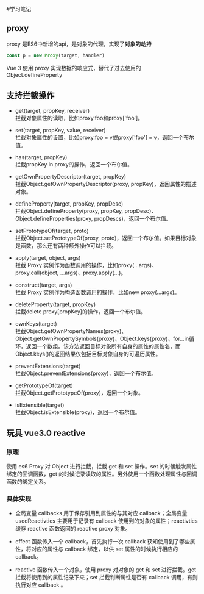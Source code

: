 
#学习笔记

## proxy
proxy 是ES6中新增的api，是对象的代理，实现了**对象的劫持**

```js
const p = new Proxy(target, handler)

```
Vue 3 使用 proxy 实现数据的响应式，替代了过去使用的 Object.defineProperty

## 支持拦截操作

  * get(target, propKey, receiver)  
        拦截对象属性的读取，比如proxy.foo和proxy['foo']。
  * set(target, propKey, value, receiver)  
      拦截对象属性的设置，比如proxy.foo = v或proxy['foo'] = v，返回一个布尔值。
  * has(target, propKey)  
      拦截propKey in proxy的操作，返回一个布尔值。
  * getOwnPropertyDescriptor(target, propKey)  
      拦截Object.getOwnPropertyDescriptor(proxy, propKey)，返回属性的描述对象。
  * defineProperty(target, propKey, propDesc)  
      拦截Object.defineProperty(proxy, propKey, propDesc）、Object.defineProperties(proxy, propDescs)，返回一个布尔值。
  * setPrototypeOf(target, proto)  
      拦截Object.setPrototypeOf(proxy, proto)，返回一个布尔值。如果目标对象是函数，那么还有两种额外操作可以拦截。
  * apply(target, object, args)  
      拦截 Proxy 实例作为函数调用的操作，比如proxy(...args)、proxy.call(object, ...args)、proxy.apply(...)。
  * construct(target, args)  
      拦截 Proxy 实例作为构造函数调用的操作，比如new proxy(...args)。
  * deleteProperty(target, propKey)  
      拦截delete proxy[propKey]的操作，返回一个布尔值。
  * ownKeys(target)  
      拦截Object.getOwnPropertyNames(proxy)、Object.getOwnPropertySymbols(proxy)、Object.keys(proxy)、for...in循环，返回一个数组。该方法返回目标对象所有自身的属性的属性名，而Object.keys()的返回结果仅包括目标对象自身的可遍历属性。
  
  * preventExtensions(target)  
      拦截Object.preventExtensions(proxy)，返回一个布尔值。
  * getPrototypeOf(target)  
      拦截Object.getPrototypeOf(proxy)，返回一个对象。
  * isExtensible(target)  
      拦截Object.isExtensible(proxy)，返回一个布尔值。

## 玩具 vue3.0 reactive
### 原理

  使用 es6 Proxy 对 Object 进行拦截，拦截 get 和 set 操作。set 的时候触发属性绑定的回调函数，get 的时候记录读取的属性。另外使用一个函数处理属性与回调函数的绑定关系。

### 具体实现

   * 全局变量 callbacks 用于保存引用到属性的与其对应 callback；全局变量 usedReactivties 主要用于记录有 callback 使用到的对象的属性；reactivties 缓存 reactive 函数返回的 reactive proxy 对象。

   * effect 函数传入一个 callback，首先执行一次 callback 获知使用到了哪些属性，将对应的属性与 callback 绑定，以供 set 属性的时候执行相应的callback。  

   * reactive 函数传入一个对象，使用 proxy 对对象的 get 和 set 进行拦截。get 拦截将使用到的属性记录下来；set 拦截判断属性是否有 callback 调用，有则执行对应 callback 。 

 
